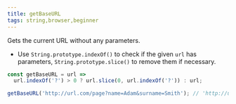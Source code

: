 ```yaml
---
title: getBaseURL
tags: string,browser,beginner
---
```


Gets the current URL without any parameters.

- Use `String.prototype.indexOf()` to check if the given `url` has parameters, `String.prototype.slice()` to remove them if necessary.

```js
const getBaseURL = url =>
  url.indexOf('?') > 0 ? url.slice(0, url.indexOf('?')) : url;
```

```js
getBaseURL('http://url.com/page?name=Adam&surname=Smith'); // 'http://url.com/page'
```
